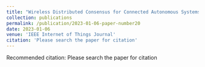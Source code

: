 ```yaml
---
title: "Wireless Distributed Consensus for Connected Autonomous Systems"
collection: publications
permalink: /publication/2023-01-06-paper-number20
date: 2023-01-06
venue: 'IEEE Internet of Things Journal'
citation: 'Please search the paper for citation'
---
```

Recommended citation: Please search the paper for citation